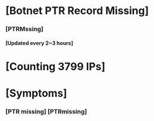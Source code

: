 # [Botnet PTR Record Missing]
### [PTRMssing]
#### [Updated every 2~3 hours]

# [Counting 3799 IPs]

# [Symptoms] 
###   [PTR missing] [PTRmissing]
